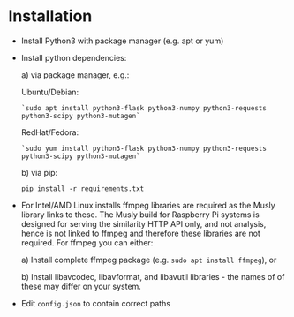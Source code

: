 Installation
============

- Install Python3 with package manager (e.g. apt or yum)

- Install python dependencies:

  a) via package manager, e.g.:
  
    Ubuntu/Debian:

      `sudo apt install python3-flask python3-numpy python3-requests python3-scipy python3-mutagen`

    RedHat/Fedora:

      `sudo yum install python3-flask python3-numpy python3-requests python3-scipy python3-mutagen`
 
  b) via pip:

    `pip install -r requirements.txt`

- For Intel/AMD Linux installs ffmpeg libraries are required as the Musly
  library links to these. The Musly build for Raspberry Pi systems is designed
  for serving the similarity HTTP API only, and not analysis, hence is not
  linked to ffmpeg and therefore these libraries are not required. For ffmpeg
  you can either:

  a) Install complete ffmpeg package (e.g. `sudo apt install ffmpeg`), or

  b) Install libavcodec, libavformat, and libavutil libraries - the names of
     of these may differ on your system.

- Edit `config.json` to contain correct paths
